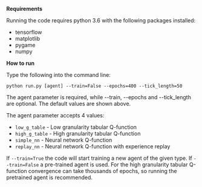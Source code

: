 **Requirements**

Running the code requires python 3.6 with the following packages installed:
* tensorflow
* matplotlib
* pygame
* numpy

**How to run**

Type the following into the command line:

`python run.py [agent] --train=False --epochs=400 --tick_length=50`

The agent parameter is required, while --train, --epochs and --tick_length
are optional. The default values are shown above.

The agent parameter accepts 4 values:
* `low_g_table` - Low granularity tabular Q-function
* `high_g_table` - High granularity tabular Q-function
* `simple_nn` - Neural network Q-function
* `replay_nn` - Neural network Q-function with experience replay

If `--train=True` the code will start training a new agent of the given type. 
If `--train=False` a pre-trained agent is used. For the high granularity tabular
Q-function convergence can take thousands of epochs, so running the 
pretrained agent is recommended.
